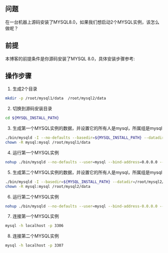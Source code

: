 ##  问题
在一台机器上源码安装了MYSQL8.0，如果我们想启动2个MYSQL实例，该怎么做呢？

## 前提
本博客的前提条件是你源码安装了MYSQL 8.0，具体安装步骤参考:

## 操作步骤
1. 生成2个目录
```bash
mkdir -p /root/mysql1/data  /root/mysql2/data
```

2. 切换到源码安装目录
```bash
cd ${MYSQL_INSTALL_PATH}
```

3. 生成第一个MYSQL实例的数据，并设置它的所有人是mysql，所属组是mysql  
```bash
./bin/mysqld -I --no-defaults --basedir=${MYSQL_INSTALL_PATH} --datadir=/root/mysql1/data
chown -R mysql:mysql /root/mysql1/data
```

4. 运行第一个MYSQL实例
```bash
nohup ./bin/mysqld --no-defaults --user=mysql --bind-address=0.0.0.0 --basedir=${MYSQL_INSTALL_PATH} --datadir=/root/mysql1/data --pid-file=/root/mysql1/pid-file --port=3306 &
```

5. 生成第二个MYSQL实例的数据，并设置它的所有人是mysql，所属组是mysql
```bash
./bin/mysqld -I --basedir=${MYSQL_INSTALL_PATH} --datadir=/root/mysql2/data
chown -R mysql:mysql /root/mysql2/data
```

6. 运行第二个MYSQL实例
```bash
nohup ./bin/mysqld --no-defaults --user=mysql --bind-address-0.0.0.0 --basedir=${MYSQL_INSTALL_PATH} --datadir=/root/mysql2/data --pid-file=/root/mysql2/pid-file --port=3307 &
```

7. 连接第一个MYSQL实例
```bash
mysql -h localhost -p 3306
```

8. 连接第二个MYSQL实例
```bash
mysql -h localhost -p 3307
```
